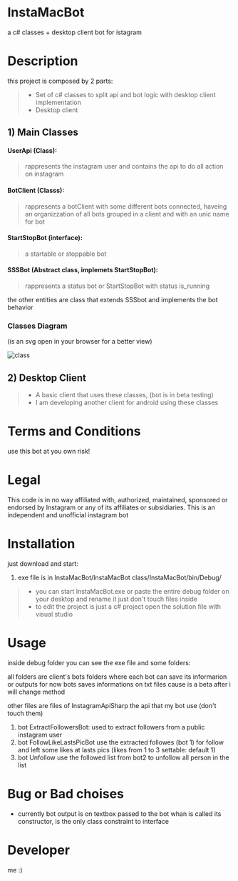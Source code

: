 # InstaMacBot
a c# classes + desktop client bot for istagram
# Description
this project is composed by 2 parts:
>- Set of c# classes to split api and bot logic with desktop client implementation
>- Desktop client


## 1) Main Classes

  #### UserApi (Class): 
  >rappresents the instagram user and contains the api to do all action on instagram
  #### BotClient (Classs): 
  >rappresents a botClient with some different bots connected, haveing an organizzation of all bots grouped in a client and with an unic name for bot
  #### StartStopBot (interface): 
  >a startable or stoppable bot
  #### SSSBot (Abstract class, implemets StartStopBot):
  >rappresents a status bot or StartStopBot with status is_running
  >
  the other entities are class that extends SSSbot and implements the bot behavior
  
  ### Classes Diagram
  (is an svg open in your browser for a better view)
  
  ![class](https://github.com/MaccariniLuca/InstaMacBot/blob/main/documentation/Class%20Diagram.svg)
  
  
 ## 2) Desktop Client
 >- A basic client that uses these classes, (bot is in beta testing)
 >- I am developing another client for android using these classes
    
 # Terms and Conditions
 use this bot at you own risk!
 # Legal
This code is in no way affiliated with, authorized, maintained, sponsored or endorsed by Instagram or any of its affiliates or subsidiaries. This is an independent and unofficial instagram bot
 
# Installation
just download and start:
1) exe file is in InstaMacBot/InstaMacBot class/InstaMacBot/bin/Debug/
>- you can start InstaMacBot.exe or paste the entire debug folder on your desktop and rename it just don't touch files inside
>- to edit the project is just a c# project open the solution file with visual studio

# Usage
inside debug folder you can see the exe file and some folders:

all folders are client's bots folders where each bot can save its informarion or outputs for now bots saves informations on txt files cause is a beta after i will change method

other files are files of InstagramApiSharp the api that my bot use (don't touch them)

1) bot ExtractFollowersBot: used to extract followers from a public instagram user
2) bot FollowLikeLastsPicBot use the extracted followes (bot 1) for follow and left some likes at lasts pics (likes from 1 to 3 settable: default 1)
3) bot Unfollow use the followed list from bot2 to unfollow all person in the list

# Bug or Bad choises
- currently bot output is on textbox passed to the bot whan is called its constructor, is the only class constraint to interface

# Developer
me :)

